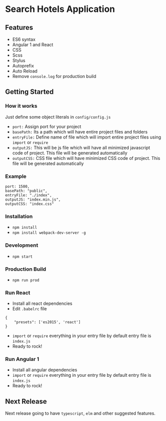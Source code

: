 # Search Hotels Application

## Features
* ES6 syntax
* Angular 1 and React
* CSS
* Scss
* Stylus
* Autoprefix
* Auto Reload
* Remove `console.log` for production build

## Getting Started

### How it works
Just define some object literals in `config/config.js`

* `port:` Assign port for your project
* `basePath:` Its a path which will have entire project files and folders
* `entryFile:` Define name of file which will import entire project files using `import` or `require`
* `outputJS:` This will be js file which will have all minimized javascript code of project. This file will be generated automatically
* `outputCSS:` CSS file which will have minimized CSS code of project. This file will be generated automatically

### Example
```
port: 1500,
basePath: "public",
entryFile: "./index",
outputJS: "index.min.js",
outputCSS: "index.css"
```

### Installation
* `npm install`
* `npm install webpack-dev-server -g`

### Development
* `npm start`

### Production Build
* `npm run prod`

### Run React
* Install all react dependencies
* Edit `.babelrc` file
```
{
	"presets": ['es2015', 'react']
}
```
* `import` or `require` everything in your entry file by default entry file is `index.js`
* Ready to rock!

### Run Angular 1
* Install all angular dependencies
* `import` or `require` everything in your entry file by default entry file is `index.js`
* Ready to rock!

## Next Release
Next release going to have `typescript`, `elm` and other suggested features.